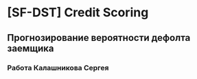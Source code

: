 # [SF-DST] Credit Scoring

## Прогнозирование вероятности дефолта заемщика

### Работа Калашникова Сергея

